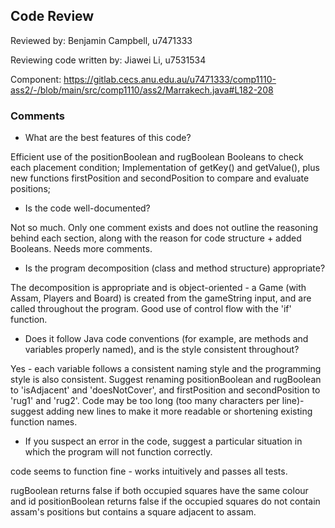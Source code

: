 ## Code Review

Reviewed by: Benjamin Campbell, u7471333

Reviewing code written by: Jiawei Li, u7531534

Component: https://gitlab.cecs.anu.edu.au/u7471333/comp1110-ass2/-/blob/main/src/comp1110/ass2/Marrakech.java#L182-208

### Comments 

* What are the best features of this code?

Efficient use of the positionBoolean and rugBoolean Booleans to check each placement condition; 
Implementation of getKey() and getValue(), plus new functions firstPosition and secondPosition
to compare and evaluate positions;

* Is the code well-documented?

Not so much. Only one comment exists and does not outline the reasoning behind each section, along with the 
reason for code structure + added Booleans. Needs more comments. 

* Is the program decomposition (class and method structure) appropriate?

The decomposition is appropriate and is object-oriented - a Game (with Assam, Players and Board) is created from the 
gameString input, and are called throughout the program. Good use of control flow with the 'if' function.

* Does it follow Java code conventions (for example, are methods and variables properly named), and is the style consistent throughout?

Yes - each variable follows a consistent naming style and the programming style is also consistent.
Suggest renaming positionBoolean and rugBoolean to 'isAdjacent' and 'doesNotCover', and firstPosition and secondPosition
to 'rug1' and 'rug2'. 
Code may be too long (too many characters per line)- suggest adding new lines to make it more readable or 
shortening existing function names. 

* If you suspect an error in the code, suggest a particular situation in which the program will not function correctly.

code seems to function fine - works intuitively and passes all tests. 

rugBoolean returns false if both occupied squares have the same colour and id
positionBoolean returns false if the occupied squares do not contain assam's positions but contains 
a square adjacent to assam. 